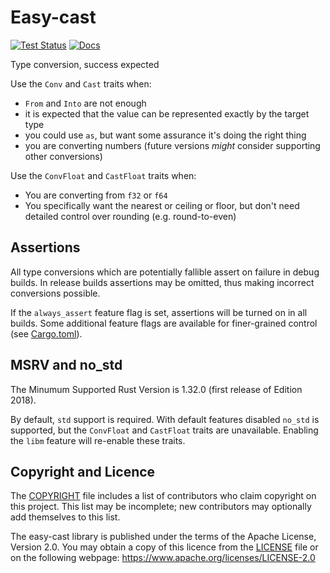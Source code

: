 Easy-cast
=========

[![Test Status](https://github.com/kas-gui/easy-cast/workflows/Tests/badge.svg?event=push)](https://github.com/kas-gui/easy-cast/actions)
[![Docs](https://docs.rs/easy-cast/badge.svg)](https://docs.rs/easy-cast)

Type conversion, success expected

Use the `Conv` and `Cast` traits when:

-   `From` and `Into` are not enough
-   it is expected that the value can be represented exactly by the target type
-   you could use `as`, but want some assurance it's doing the right thing
-   you are converting numbers (future versions *might* consider supporting
    other conversions)

Use the `ConvFloat` and `CastFloat` traits when:

-   You are converting from `f32` or `f64`
-   You specifically want the nearest or ceiling or floor, but don't need
    detailed control over rounding (e.g. round-to-even)

## Assertions

All type conversions which are potentially fallible assert on failure in
debug builds. In release builds assertions may be omitted, thus making
incorrect conversions possible.

If the `always_assert` feature flag is set, assertions will be turned on in
all builds. Some additional feature flags are available for finer-grained
control (see [Cargo.toml](Cargo.toml)).

## MSRV and no_std

The Minumum Supported Rust Version is 1.32.0 (first release of Edition 2018).

By default, `std` support is required. With default features disabled `no_std`
is supported, but the `ConvFloat` and `CastFloat` traits are unavailable.
Enabling the `libm` feature will re-enable these traits.


Copyright and Licence
-------

The [COPYRIGHT](COPYRIGHT) file includes a list of contributors who claim
copyright on this project. This list may be incomplete; new contributors may
optionally add themselves to this list.

The easy-cast library is published under the terms of the Apache License, Version 2.0.
You may obtain a copy of this licence from the [LICENSE](LICENSE) file or on
the following webpage: <https://www.apache.org/licenses/LICENSE-2.0>
